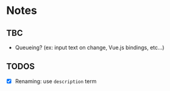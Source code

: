 # Notes

## TBC

- Queueing? (ex: input text on change, Vue.js bindings, etc…)

## TODOS

- [x] Renaming: use `description` term
